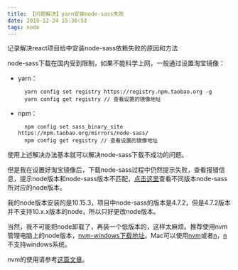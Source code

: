 ```yaml
---
title: 【问题解决】yarn安装node-sass失败
date: 2019-12-24 15:36:53
tags: node
---
```


记录解决react项目给中安装node-sass依赖失败的原因和方法

<!-- more -->

node-sass下载在国内受到限制，如果不能科学上网，一般通过设置淘宝镜像：

* yarn：

        yarn config set registry https://registry.npm.taobao.org -g
        yarn config get registry // 查看设置的镜像地址

* npm：

        npm config set sass_binary_site https://npm.taobao.org/mirrors/node-sass/
        npm config get registry // 查看设置的镜像地址

使用上述解决办法基本就可以解决node-sass下载不成功的问题。

但是我在设置好淘宝镜像后，下载node-sass过程中仍然提示失败，查看报错信息，提示node版本和node-sass版本不匹配，[点击这里][1]查看不同版本node-sass所对应的node版本。

我的node版本安装的是10.15.3，项目中node-sass的版本是4.7.2，但是4.7.2版本并不支持10.x.x版本的node，所以只好更改node版本。

当然，我不可能把node卸载了，再装一个低版本的，这样太麻烦。推荐使用nvm管理电脑上的node版本，[nvm-windows下载地址][2]。Mac可以使用[nvm][3]或者[n][4]，[n][4]不支持windows系统。

nvm的使用请参考[这篇文章][5]。

[1]: https://github.com/sass/node-sass/tags
[2]: https://github.com/coreybutler/nvm-windows/releases
[3]: https://github.com/nvm-sh/nvm
[4]: https://github.com/tj/n
[5]: https://www.jianshu.com/p/17d3249e0619
